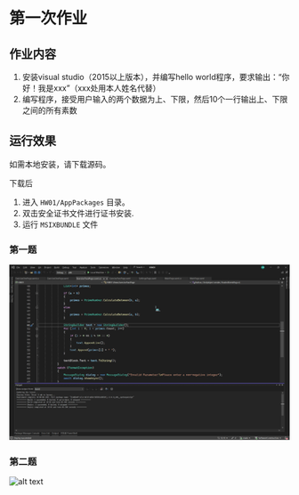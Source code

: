 # 第一次作业

## 作业内容

1. 安装visual studio（2015以上版本），并编写hello world程序，要求输出：“你好！我是xxx”（xxx处用本人姓名代替）
2. 编写程序，接受用户输入的两个数据为上、下限，然后10个一行输出上、下限之间的所有素数

## 运行效果

如需本地安装，请下载源码。

下载后
1. 进入 `HW01/AppPackages` 目录。
2. 双击安全证书文件进行证书安装.
3. 运行 `MSIXBUNDLE` 文件


### 第一题

![alt text](devenv_CRtHoF2QYh.gif)

### 第二题

![alt text](devenv_4twXqBfFab.gif)